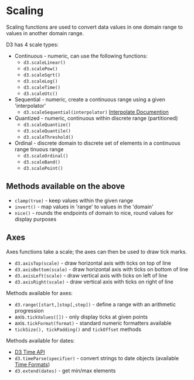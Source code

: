 # Scaling

Scaling functions are used to convert data values in one domain range to values in another domain range.

D3 has 4 scale types:

* Continuous - numeric, can use the following functions:
  * `d3.scaleLinear()`
  * `d3.scalePow()`
  * `d3.scaleSqrt()`
  * `d3.scaleLog()`
  * `d3.scaleTime()`
  * `d3.scaleUtc()`
* Sequential - numeric, create a continuous range using a given 'interpolator'
  * `d3.scaleSequential(interpolator)` [Interpolate Documention](https://d3js.org/d3-interpolate)
* Quantized - numeric, continuous within discrete range (partitioned)
  * `d3.scaleQuantize()`
  * `d3.scaleQuantile()`
  * `d3.scaleThreshold()`
* Ordinal - discrete domain to discrete set of elements in a continuous range
  tinuous range
  * `d3.scaleOrdinal()`
  * `d3.scaleBand()`
  * `d3.scalePoint()`

## Methods available on the above

* `clamp(true)` - keep values within the given range
* `invert()` - map values in 'range' to values in the 'domain'
* `nice()` - rounds the endpoints of domain to nice, round values for display purposes

## Axes

Axes functions take a scale; the axes can then be used to draw tick marks.

* `d3.axisTop(scale)` - draw horizontal axis with ticks on top of line
* `d3.axisBottom(scale)` - draw horizontal axis with ticks on bottom of line
* `d3.axisLeft(scale)` - draw vertical axis with ticks on left of line
* `d3.axisRight(scale)` - draw vertical axis with ticks on right of line

Methods available for axes:

* `d3.range([start,]stop[,step])` - define a range with an arithmetic progression
* axis`.tickValues([])` - only display ticks at given points
* axis`.tickFormat(format)` - standard numeric formatters available
* `tickSize(), tickPadding()` and `tickOffset` methods

Methods available for dates:
* [D3 Time API](https://d3js.org/api#d3-time)
* `d3.timeParse(specifier)` - convert strings to date objects (available [Time Formats](https://d3js.org/d3-time-format#locale_format))
* `d3.extend(dates)` - get min/max elements
